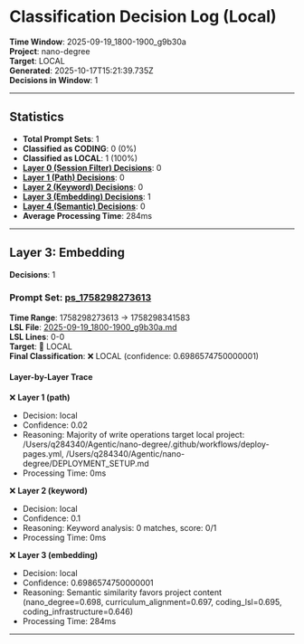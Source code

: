 # Classification Decision Log (Local)

**Time Window**: 2025-09-19_1800-1900_g9b30a<br>
**Project**: nano-degree<br>
**Target**: LOCAL<br>
**Generated**: 2025-10-17T15:21:39.735Z<br>
**Decisions in Window**: 1

---

## Statistics

- **Total Prompt Sets**: 1
- **Classified as CODING**: 0 (0%)
- **Classified as LOCAL**: 1 (100%)
- **[Layer 0 (Session Filter) Decisions](#layer-0-session-filter)**: 0
- **[Layer 1 (Path) Decisions](#layer-1-path)**: 0
- **[Layer 2 (Keyword) Decisions](#layer-2-keyword)**: 0
- **[Layer 3 (Embedding) Decisions](#layer-3-embedding)**: 1
- **[Layer 4 (Semantic) Decisions](#layer-4-semantic)**: 0
- **Average Processing Time**: 284ms

---

## Layer 3: Embedding

**Decisions**: 1

### Prompt Set: [ps_1758298273613](../../history/2025-09-19_1800-1900_g9b30a.md#ps_1758298273613)

**Time Range**: 1758298273613 → 1758298341583<br>
**LSL File**: [2025-09-19_1800-1900_g9b30a.md](../../history/2025-09-19_1800-1900_g9b30a.md#ps_1758298273613)<br>
**LSL Lines**: 0-0<br>
**Target**: 📍 LOCAL<br>
**Final Classification**: ❌ LOCAL (confidence: 0.6986574750000001)

#### Layer-by-Layer Trace

❌ **Layer 1 (path)**
- Decision: local
- Confidence: 0.02
- Reasoning: Majority of write operations target local project: /Users/q284340/Agentic/nano-degree/.github/workflows/deploy-pages.yml, /Users/q284340/Agentic/nano-degree/DEPLOYMENT_SETUP.md
- Processing Time: 0ms

❌ **Layer 2 (keyword)**
- Decision: local
- Confidence: 0.1
- Reasoning: Keyword analysis: 0 matches, score: 0/1
- Processing Time: 0ms

❌ **Layer 3 (embedding)**
- Decision: local
- Confidence: 0.6986574750000001
- Reasoning: Semantic similarity favors project content (nano_degree=0.698, curriculum_alignment=0.697, coding_lsl=0.695, coding_infrastructure=0.646)
- Processing Time: 284ms

---

